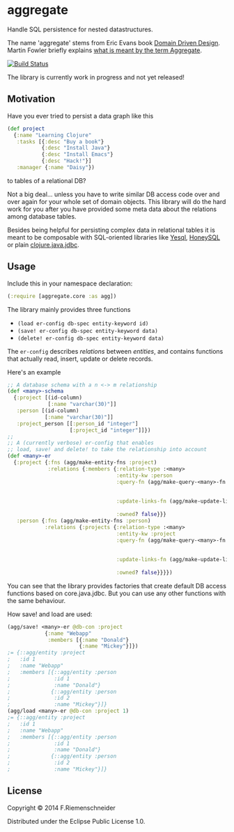 # aggregate

Handle SQL persistence for nested datastructures.

The name 'aggregate' stems from Eric Evans book
[Domain Driven Design](http://domainlanguage.com/ddd/patterns/).
Martin Fowler briefly explains
[what is meant by the term Aggregate](http://martinfowler.com/bliki/DDD_Aggregate.html).

[![Build Status](https://travis-ci.org/friemen/aggregate.png?branch=master)](https://travis-ci.org/friemen/aggregate)

The library is currently work in progress and not yet released!

## Motivation

Have you ever tried to persist a data graph like this
```clojure
(def project
  {:name "Learning Clojure"
   :tasks [{:desc "Buy a book"}
           {:desc "Install Java"}
           {:desc "Install Emacs"}
           {:desc "Hack!"}]
   :manager {:name "Daisy"})
```
to tables of a relational DB?

Not a big deal... unless you have to write similar DB access code over
and over again for your whole set of domain objects. This library will
do the hard work for you after you have provided some meta data about
the relations among database tables.

Besides being helpful for persisting complex data in relational tables
it is meant to be composable with SQL-oriented libraries like
[Yesql](https://github.com/krisajenkins/yesql),
[HoneySQL](https://github.com/jkk/honeysql) or plain
[clojure.java.jdbc](https://github.com/clojure/java.jdbc).

## Usage

Include this in your namespace declaration:
```clojure
(:require [aggregate.core :as agg])
```


The library mainly provides three functions

* `(load er-config db-spec entity-keyword id)`
* `(save! er-config db-spec entity-keyword data)`
* `(delete! er-config db-spec entity-keyword data)`


The `er-config` describes *relations* between *entities*, and contains
functions that actually read, insert, update or delete records.

Here's an example
```clojure
;; A database schema with a n <-> m relationship
(def <many>-schema
  {:project [(id-column)
             [:name "varchar(30)"]]
   :person [(id-column)
            [:name "varchar(30)"]]
   :project_person [[:person_id "integer"]
                    [:project_id "integer"]]})
;;
;; A (currently verbose) er-config that enables
;; load, save! and delete! to take the relationship into account
(def <many>-er
  {:project {:fns (agg/make-entity-fns :project)
             :relations {:members {:relation-type :<many>
                                   :entity-kw :person
                                   :query-fn (agg/make-query-<many>-fn :person
                                                                       :project_person
                                                                       :person_id :project_id)
                                   :update-links-fn (agg/make-update-links-fn :project_person
                                                                              :project_id :person_id)
                                   :owned? false}}}
   :person {:fns (agg/make-entity-fns :person)
            :relations {:projects {:relation-type :<many>
                                   :entity-kw :project
                                   :query-fn (agg/make-query-<many>-fn :project
                                                                       :project_person
                                                                       :project_id :person_id)
                                   :update-links-fn (agg/make-update-links-fn :project_person
                                                                              :person_id :project_id)
                                   :owned? false}}}})
```

You can see that the library provides factories that create default DB
access functions based on core.java.jdbc. But you can use any other
functions with the same behaviour.


How save! and load are used:
```clojure
(agg/save! <many>-er @db-con :project
            {:name "Webapp"
             :members [{:name "Donald"}
                       {:name "Mickey"}]})
;= {::agg/entity :project
;   :id 1
;   :name "Webapp"
;   :members [{::agg/entity :person
;              :id 1
;              :name "Donald"}
;             {::agg/entity :person
;              :id 2
;              :name "Mickey"}]}
(agg/load <many>-er @db-con :project 1)
;= {::agg/entity :project
;   :id 1
;   :name "Webapp"
;   :members [{::agg/entity :person
;              :id 1
;              :name "Donald"}
;             {::agg/entity :person
;              :id 2
;              :name "Mickey"}]}
```



## License

Copyright © 2014 F.Riemenschneider

Distributed under the Eclipse Public License 1.0.
